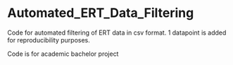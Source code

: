 # Automated_ERT_Data_Filtering
Code for automated filtering of ERT data in csv format. 1 datapoint is added for reproducibility purposes. 

Code is for academic bachelor project
